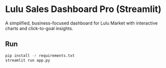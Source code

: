 
# Lulu Sales Dashboard Pro (Streamlit)

A simplified, business-focused dashboard for Lulu Market with interactive charts and click-to-goal insights.

## Run
```bash
pip install -r requirements.txt
streamlit run app.py
```
